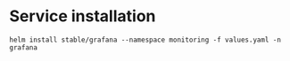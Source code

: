 # Service installation

`helm install stable/grafana --namespace monitoring -f values.yaml -n grafana`
